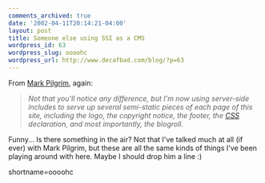 ```yaml
---
comments_archived: true
date: '2002-04-11T20:14:21-04:00'
layout: post
title: Someone else using SSI as a CMS
wordpress_id: 63
wordpress_slug: oooohc
wordpress_url: http://www.decafbad.com/blog/?p=63
---
```

<p>From <a href="http://diveintomark.org/archives/2002/04/11.html#serverside_includes">Mark Pilgrim</a>, again:<blockquote><i>Not that you'll notice any difference, but I'm now using server-side includes to serve up several semi-static pieces of each page of this site, including the logo, the copyright notice, the footer, the <a href="http://www.decafbad.com/twiki/bin/view/Main/CSS">CSS</a> declaration, and most importantly, the blogroll.</i></blockquote>Funny... Is there something in the air?  Not that I've talked much at all (if ever) with Mark Pilgrim, but these are all the same kinds of things I've been playing around with here.  Maybe I should drop him a line :)</p>
<!--more-->
shortname=oooohc
